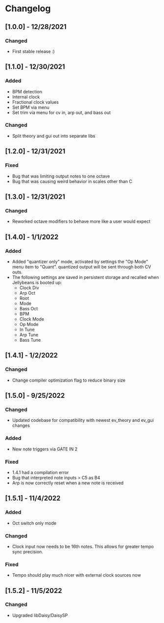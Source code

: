 # Changelog
## [1.0.0] - 12/28/2021
### Changed
* First stable release :)
## [1.1.0] - 12/30/2021
### Added
* BPM detection
* Internal clock
* Fractional clock values
* Set BPM via menu
* Set trim via menu for cv in, arp out, and bass out 
### Changed
* Split theory and gui out into separate libs
## [1.2.0] - 12/31/2021
### Fixed
* Bug that was limiting output notes to one octave
* Bug that was causing weird behavior in scales other than C
## [1.3.0] - 12/31/2021
### Changed
* Reworked octave modifiers to behave more like a user would expect
## [1.4.0] - 1/1/2022
### Added
* Added "quantizer only" mode, activated by settings the "Op Mode" menu item to "Quant". quantized output will be sent through both CV outs.
* The following settings are saved in persistent storage and recalled when Jellybeans is booted up:
    * Clock Div
    * Arp Oct
    * Root
    * Mode
    * Bass Oct
    * BPM
    * Clock Mode
    * Op Mode
    * In Tune
    * Arp Tune
    * Bass Tune
## [1.4.1] - 1/2/2022
### Changed
* Change compiler optimization flag to reduce binary size
## [1.5.0] - 9/25/2022
### Changed
* Updated codebase for compatibility with newest ev_theory and ev_gui changes
### Added
* New note triggers via GATE IN 2
### Fixed
* 1.4.1 had a compilation error
* Bug that interpreted note inputs > C5 as B4
* Arp is now correctly reset when a new note is received
## [1.5.1] - 11/4/2022
### Added
* Oct switch only mode
### Changed
* Clock input now needs to be 16th notes. This allows for greater tempo sync precision.
### Fixed
* Tempo should play much nicer with external clock sources now
## [1.5.2] - 11/5/2022
### Changed
* Upgraded libDaisy/DaisySP

